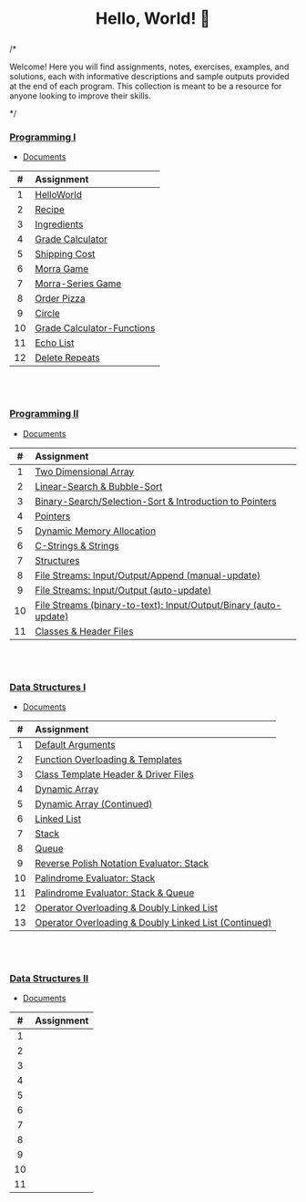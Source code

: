 # <p align="center"> Hello, World! 🦖 </p>

/*

Welcome! Here you will find assignments, notes, exercises, examples, and solutions, each with informative descriptions and sample outputs provided at the end of each program. This collection is meant to be a resource for anyone looking to improve their skills.

*/

### [Programming I](/programming-I)
* [Documents](programming-I/docs/)

| # | Assignment |
|:---:|:---|
| 1 | [HelloWorld](./programming-I/assignments/01-helloworld) | 
| 2 | [Recipe](./programming-I/assignments/02-recipe) | 
| 3 | [Ingredients](./programming-I/assignments/03-ingredients) | 
| 4 | [Grade Calculator](./programming-I/assignments/04-gradeCalc) |  
| 5 | [Shipping Cost](./programming-I/assignments/05-shippingCost) |  
| 6 | [Morra Game](./programming-I/assignments/06-morra) |
| 7 | [Morra-Series Game](./programming-I/assignments/07-morraSeries) |
| 8 | [Order Pizza](./programming-I/assignments/08-pizza) | 
| 9 | [Circle](./programming-I/assignments/09-circleArea) |
| 10 | [Grade Calculator-Functions](./programming-I/assignments/10-gradeCalc2) |
| 11 | [Echo List](./programming-I/assignments/11-echoList) |
| 12 | [Delete Repeats](./programming-I/assignments/12-deleteRepeats) |
<br>
<br>

### [Programming II](/programming-II)
* [Documents](programming-II/docs/)

| # | Assignment |
|:---:|:---|
| 1 | [Two Dimensional Array](./programming-II/assignments/01-twoDimensionalArray) |
| 2 | [Linear-Search & Bubble-Sort](./programming-II/assignments/02-linearSearch-BubbleSort) |
| 3 | [Binary-Search/Selection-Sort & Introduction to Pointers](./programming-II/assignments/03-binarySearch-selectionSort_introToPointers) |
| 4 | [Pointers](./programming-II/assignments/04-pointers) |
| 5 | [Dynamic Memory Allocation](./programming-II/assignments/05-dynamicMemoryAllocation) |
| 6 | [C-Strings & Strings](./programming-II/assignments/06-cString-string) |
| 7 | [Structures](./programming-II/assignments/07-structures) |
| 8 | [File Streams: Input/Output/Append (manual-update)](./programming-II/assignments/08-fstream-manualUpdate) |
| 9 | [File Streams: Input/Output (auto-update)](./programming-II/assignments/09-fstream-autoUpdate) |
| 10 | [File Streams (binary-to-text): Input/Output/Binary (auto-update)](./programming-II/assignments/10-fstream-autoUpdate-binaryToText) |
| 11 | [Classes & Header Files](./programming-II/assignments/11-classes-headerFiles) |

<br>
<br>

### [Data Structures I](/data_structures-I)
* [Documents](data_structures-I/docs/)

| # | Assignment |
|:---:|:---|
| 1 | [Default Arguments](./data_structures-I/assignments/01-defaultArgs) |
| 2 | [Function Overloading & Templates](./data_structures-I/assignments/02-max) |
| 3 | [Class Template Header & Driver Files](./data_structures-I/assignments/03-dyad) |
| 4 | [Dynamic Array](./data_structures-I/assignments/04-AList) |
| 5 | [Dynamic Array (Continued)](./data_structures-I/assignments/05-AList) |
| 6 | [Linked List](./data_structures-I/assignments/06-LList) |
| 7 | [Stack](./data_structures-I/assignments/07-Stack) |
| 8 | [Queue](./data_structures-I/assignments/08-Queue) |
| 9 | [Reverse Polish Notation Evaluator: Stack](./data_structures-I/assignments/09-RPN) |
| 10 | [Palindrome Evaluator: Stack](./data_structures-I/assignments/10-palindromes) |
| 11 | [Palindrome Evaluator: Stack & Queue](./data_structures-I/assignments/11-palindromes) |
| 12 | [Operator Overloading & Doubly Linked List](./data_structures-I/assignments/12-DLList) |
| 13 | [Operator Overloading & Doubly Linked List (Continued)](./data_structures-I/assignments/13-DLList) |

<br>
<br>

### [Data Structures II](/data_structures-II)
* [Documents](data_structures-II/docs/)

| # | Assignment |
|:---:|:---|
| 1 | [](data_structures-II/assignments/) |
| 2 | [](data_structures-II/assignments/) |
| 3 | [](data_structures-II/assignments/) |
| 4 | [](data_structures-II/assignments/) |
| 5 | [](data_structures-II/assignments/) |
| 6 | [](data_structures-II/assignments/) |
| 7 | [](data_structures-II/assignments/) |
| 8 | [](data_structures-II/assignments/) |
| 9 | [](data_structures-II/assignments/) |
| 10 | [](data_structures-II/assignments/) |
| 11 | [](data_structures-II/assignments/) |

<br>
<br>